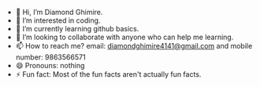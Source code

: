 - 👋 Hi, I’m Diamond Ghimire.
- 👀 I’m interested in coding.
- 🌱 I’m currently learning github basics.
- 💞️ I’m looking to collaborate with anyone who can help me learning.
- 📫 How to reach me? email: diamondghimire4141@gmail.com and mobile number: 9863566571
- 😄 Pronouns: nothing
- ⚡ Fun fact: Most of the fun facts aren't actually fun facts.

<!---
dghimirey/dghimirey is a ✨ special ✨ repository because its `README.md` (this file) appears on your GitHub profile.
You can click the Preview link to take a look at your changes.
--->
